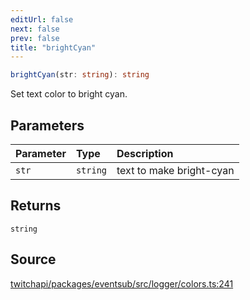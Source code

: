 ```yaml
---
editUrl: false
next: false
prev: false
title: "brightCyan"
---
```


```ts
brightCyan(str: string): string
```

Set text color to bright cyan.

## Parameters

| Parameter | Type | Description |
| :------ | :------ | :------ |
| `str` | `string` | text to make bright-cyan |

## Returns

`string`

## Source

[twitchapi/packages/eventsub/src/logger/colors.ts:241](https://github.com/pablornc/twitchapi//blob/3baa008ac8be1133cbb9253985d5d4cd48b4e780/packages/eventsub/src/logger/colors.ts#L241)
